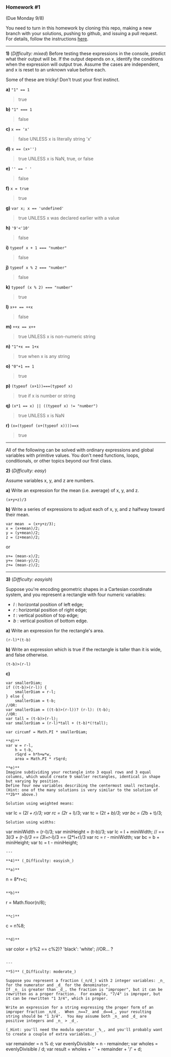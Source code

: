
### Homework #1
(Due Monday 9/8)

You need to turn in this homework by cloning this repo, making a new branch with your solutions, pushing to github, and issuing a pull request.
For details, follow the instructions [here](http://portlandcodeschool.github.io/jse/2014/05/12/command-line-and-git-slides/#/14).

---

**1)** (_Difficulty: mixed_)
Before testing these expressions in the console, predict what their output will be.  If the output depends on x, identify the conditions when the expression will output true.  Assume the cases are independent, and x is reset to an unknown value before each.

Some of these are tricky!  Don't trust your first instinct.  


**a)** `"1" == 1`
> true

**b)** `"1" === 1`
> false

**c)** `x == 'x'`
> false UNLESS x is literally string 'x'

**d)** `x == (x+'')`
> true UNLESS x is NaN, true, or false

**e)** `'' == ' '`
> false

**f)** `x = true`
> true

**g)** `var x; x == 'undefined'`
> true UNLESS x was declared earlier with a value

**h)** `'9'<'10'`
> false

**i)** `typeof x + 1 === "number"`
> false

**j)** `typeof x % 2 === "number"`
> false

**k)** `typeof (x % 2) === "number"`
> true

**l)** `x++ == ++x`
> false

**m)** `++x == x++`
> true UNLESS x is non-numeric string

**n)** `"1"+x == 1+x`
> true when x is any string

**o)** `"0"+1 == 1`
> true

**p)** `(typeof (x+1))===(typeof x)`	
> true if x is number or string

**q)** `(x*1 == x) || ((typeof x) != "number")`
> true UNLESS x is NaN

**r)** `(x=(typeof (x+(typeof x))))==x`
> true


---

All of the following can be solved with ordinary expressions and global variables with primitive values.  You don't need functions, loops, conditionals, or other topics beyond our first class.

 **2)** (_Difficulty: easy_)

Assume variables x, y, and z are numbers.

**a)**
Write an expression for the mean (i.e. average) of x, y, and z.
```
(x+y+z)/3
```

**b)**
Write a series of expressions to adjust each of x, y, and z
halfway toward their mean.
```
var mean  = (x+y+z/3);
x = (x+mean)/2;
y = (y+mean)/2;
z = (z+mean)/2;
```
or
```
x+= (mean-x)/2;
y+= (mean-y)/2;
z+= (mean-z)/2;
```

---

**3)** (_Difficulty: easyish_)

Suppose you're encoding geometric shapes in a Cartesian coordinate system, and you represent a rectangle with four numeric variables:

- _l_ : horizontal position of left edge;
- _r_ : horizontal position of right edge;
- _t_ : vertical position of top edge;
- _b_ : vertical position of bottom edge.

**a)**
Write an expression for the rectangle's area.
```
(r-l)*(t-b)
```

**b)**
Write an expression which is true if the rectangle is taller than it is wide, and false otherwise.
```
(t-b)>(r-l)
```

**c)**
```
var smallerDiam;
if ((t-b)>(r-l)) {
	smallerDiam = r-l;
} else {
	smallerDiam = t-b;
//OR:
var smallerDiam = ((t-b)>(r-l))? (r-l): (t-b);
//OR:
var tall = (t-b)>(r-l);
var smallerDiam = (r-l)*tall + (t-b)*(!tall);

var circumf = Math.PI * smallerDiam;

**d)**
var w = r-l,
	h = t-b,
	rSqrd = h*h+w*w,
	area = Math.PI * rSqrd;

**e)**
Imagine subdividing your rectangle into 3 equal rows and 3 equal columns, which would create 9 smaller rectangles, identical in shape but varying by position.
Define four new variables describing the centermost small rectangle.
(Hint: one of the many solutions is very similar to the solution of **2b** above.)

Solution using weighted means:
```
var lc = (2*l + r)/3;
var rc = (2*r + l)/3;
var tc = (2*t + b)/3;
var bc = (2*b + t)/3;
```
Solution using widths:
```
var miniWidth = (r-l)/3;
var miniHeight = (t-b)/3;
var lc = l + miniWidth; // == 3*l/3 + (r-l)/3 == (3*l+r-l)/3 == (2*l+r)/3
var rc = r - miniWidth;
var bc = b + miniHeight;
var tc = t - miniHeight;
```
---

**4)** (_Difficulty: easyish_)

**a)**
```
n = 8*r+c;
```

**b)**
```
r = Math.floor(n/8);
```

**c)**
```
c = n%8;
```

**d)**
```
var color = (r%2 == c%2)? 'black': 'white';
//OR... ?
```

---

**5)** (_Difficulty: moderate_)

Suppose you represent a fraction (_n/d_) with 2 integer variables: _n_ for the numerator and _d_ for the denominator.
If _n_ is greater than _d_, the fraction is "improper", but it can be rewritten as a proper fraction.  For example, "7/4" is improper, but it can be rewritten "1 3/4", which is proper.

Write an expression for a string expressing the proper form of an improper fraction _n/d_.  When _n==7_ and _d==4_, your resulting string should be "1 3/4".  You may assume both _n_ and _d_ are positive integers and _n_ > _d_.

(_Hint: you'll need the modulo operator _%_, and you'll probably want to create a couple of extra variables._)
```
var remainder = n % d;
var evenlyDivisible = n - remainder;
var wholes = evenlyDivisible / d;
var result = wholes + ' ' + remainder + '/' + d;
```
